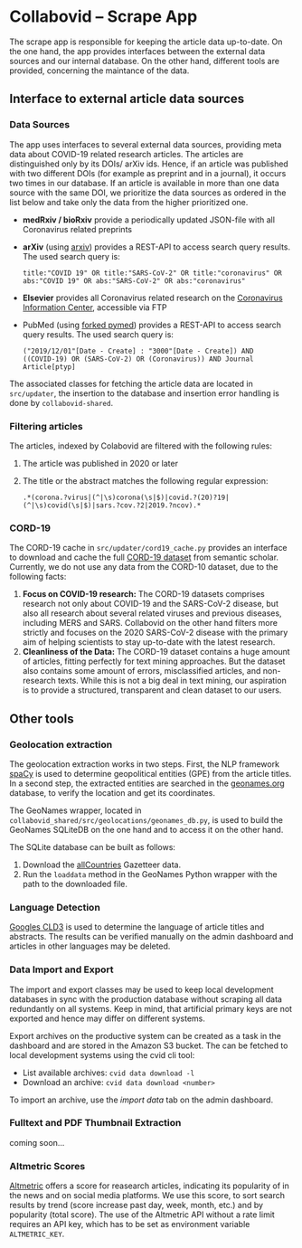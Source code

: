 # Collabovid – Scrape App

The scrape app is responsible for keeping the article data up-to-date. On the one hand,
the app provides interfaces between the external data sources and our internal database.
On the other hand, different tools are provided, concerning the maintance of the data.

## Interface to external article data sources
### Data Sources
The app uses interfaces to several external data sources, providing meta data about 
COVID-19 related research articles. The articles are distinguished only by its DOIs/
arXiv ids. Hence, if an article was published with two different DOIs (for example as 
preprint and in a journal), it occurs two times in our database. If an article is 
available in more than one data source with the same DOI, we prioritize the data sources
as ordered in the list below and take only the data from the higher prioritized one.

- **medRxiv / bioRxiv** provide a periodically updated JSON-file with all Coronavirus 
  related preprints
- **arXiv** (using [arxiv](https://pypi.org/project/arxiv/)) provides a REST-API to
  access search query results. The used search query is:
  
      title:"COVID 19" OR title:"SARS-CoV-2" OR title:"coronavirus" OR 
      abs:"COVID 19" OR abs:"SARS-CoV-2" OR abs:"coronavirus"
  
- **Elsevier** provides all Coronavirus related research on the
  [Coronavirus Information Center](https://www.elsevier.com/connect/coronavirus-information-center),
  accessible via FTP
  
- PubMed (using [forked pymed](https://github.com/iacopy/pymed/tree/fork-fixes))
  provides a REST-API to access search query results. The used search query is:
      
      ("2019/12/01"[Date - Create] : "3000"[Date - Create]) AND 
      ((COVID-19) OR (SARS-CoV-2) OR (Coronavirus)) AND Journal Article[ptyp]
      
The associated classes for fetching the article data are located in `src/updater`, the
insertion to the database and insertion error handling is done by `collabovid-shared`.
 
### Filtering articles
The articles, indexed by Colabovid are filtered with the following rules:
1. The article was published in 2020 or later
2. The title or the abstract matches the following regular expression:
       
       .*(corona.?virus|(^|\s)corona(\s|$)|covid.?(20)?19|(^|\s)covid(\s|$)|sars.?cov.?2|2019.?ncov).*

### CORD-19
The CORD-19 cache in `src/updater/cord19_cache.py` provides an interface to download and
cache the full [CORD-19 dataset](https://www.semanticscholar.org/cord19) from 
semantic scholar. Currently, we do not use any data from the CORD-10 dataset, due to the
following facts:
1. **Focus on COVID-19 research:** 
   The CORD-19 datasets comprises research not only about COVID-19 and the SARS-CoV-2 disease, but also all research about several related viruses and previous diseases, including MERS and SARS. Collabovid on the other hand filters more strictly and focuses on the 2020 SARS-CoV-2 disease with the primary aim of helping scientists to stay up-to-date with the latest research.
2. **Cleanliness of the Data:** 
   The CORD-19 dataset contains a huge amount of articles, fitting perfectly for text mining approaches. But the dataset also contains some amount of errors, misclassified articles, and non-research texts. While this is not a big deal in text mining, our aspiration is to provide a structured, transparent and clean dataset to our users.

## Other tools
### Geolocation extraction
The geolocation extraction works in two steps. First, the NLP framework 
[spaCy](https://spacy.io) is used to determine geopolitical entities (GPE) from 
the article titles. In a second step, the extracted entities are searched in the 
[geonames.org](geonames.org) database, to verify the location and get its coordinates.

The GeoNames wrapper, located in `collabovid_shared/src/geolocations/geonames_db.py`, is
used to build the GeoNames SQLiteDB on the one hand and to access it on the other hand.

The SQLite database can be built as follows:
1. Download the 
[allCountries](http://download.geonames.org/export/dump/allCountries.zip) 
Gazetteer data.
2. Run the `loaddata` method in the GeoNames Python wrapper with the path to the
downloaded file.

### Language Detection
[Googles CLD3](https://github.com/google/cld3) is used to determine the language
of article titles and abstracts. The results can be verified manually on the admin 
dashboard and articles in other languages may be deleted.

### Data Import and Export
The import and export classes may be used to keep local development databases in sync
with the production database without scraping all data redundantly on all systems. Keep
in mind, that artificial primary keys are not exported and hence may differ on
different systems.

Export archives on the productive system can be created as a task in the dashboard and 
are stored in the Amazon S3 bucket. The can be fetched to local development systems
using the cvid cli tool:

- List available archives: `cvid data download -l`
- Download an archive: `cvid data download <number>`

To import an archive, use the _import data_ tab on the admin dashboard.



### Fulltext and PDF Thumbnail Extraction
coming soon...

### Altmetric Scores
[Altmetric]() offers a score for reasearch articles, indicating its popularity of in the 
news and on social media platforms. We use this score, to sort search results by trend 
(score increase past day, week, month, etc.) and by popularity (total score). The use of 
the Altmetric API without a rate limit requires an API key, which has to be set as
environment variable `ALTMETRIC_KEY`.